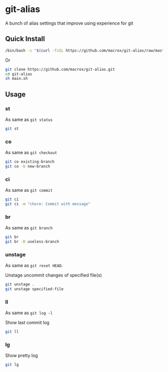 # git-alias

A bunch of alias settings that improve using experience for git

## Quick Install

```bash
/bin/bash -c "$(curl -fsSL https://github.com/macrox/git-alias/raw/master/main.sh)"
```

Or

```bash
git clone https://github.com/macrox/git-alias.git
cd git-alias
sh main.sh
```

## Usage

### st

As same as `git status`

```bash
git st
```

### co

As same as `git checkout`

```bash
git co existing-branch
git co -b new-branch
```

### ci

As same as `git commit`

```bash
git ci
git ci -m "chore: Commit with message"
```

### br

As same as `git branch`

```bash
git br
git br -D useless-branch
```

### unstage

As same as `git reset HEAD`.

Unstage uncommit changes of specified file(s)

```bash
git unstage .
git unstage specified-file
```

### ll

As same as `git log -l`

Show last commit log

```bash
git ll
```

### lg

Show pretty log

```bash
git lg
```



